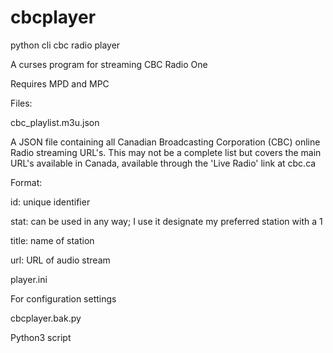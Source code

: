 # cbcplayer
python cli cbc radio player

A curses program for streaming CBC Radio One

Requires MPD and MPC

Files:

cbc_playlist.m3u.json

A JSON file containing all Canadian Broadcasting Corporation (CBC) online Radio streaming URL's. This may not be a complete list but covers the main URL's available in Canada, available through the 'Live Radio' link at cbc.ca

Format:

id: unique identifier

stat: can be used in any way; I use it designate my preferred station with a 1

title: name of station

url: URL of audio stream

player.ini

For configuration settings

cbcplayer.bak.py

Python3 script
